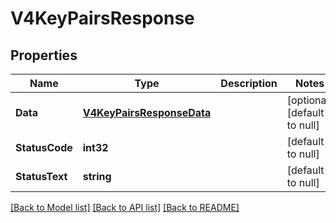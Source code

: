 # V4KeyPairsResponse

## Properties
Name | Type | Description | Notes
------------ | ------------- | ------------- | -------------
**Data** | [**V4KeyPairsResponseData**](V4KeyPairsResponse_data.md) |  | [optional] [default to null]
**StatusCode** | **int32** |  | [default to null]
**StatusText** | **string** |  | [default to null]

[[Back to Model list]](../README.md#documentation-for-models) [[Back to API list]](../README.md#documentation-for-api-endpoints) [[Back to README]](../README.md)


